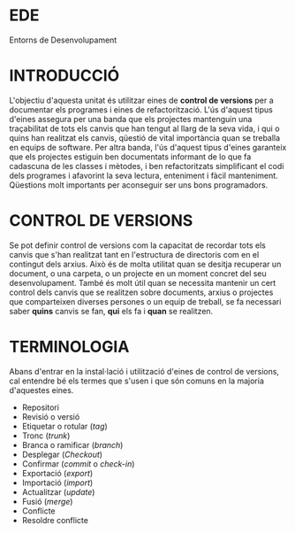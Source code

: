 # EDE
Entorns de Desenvolupament

# INTRODUCCIÓ
L'objectiu d'aquesta unitat és utilitzar eines de **control de versions** per a documentar els programes i eines de refactorització. L'ús d'aquest tipus d'eines assegura per una banda que els projectes mantenguin una traçabilitat de tots els canvis que han tengut al llarg de la seva vida, i qui o quins han realitzat els canvis, qüestió de vital importància quan se treballa en equips de software.
Per altra banda, l'ús d'aquest tipus d'eines garanteix que els projectes estiguin ben documentats informant de lo que fa cadascuna de les classes i mètodes, i ben refactoritzats simplificant el codi dels programes i afavorint la seva lectura, enteniment i fàcil manteniment. Qüestions molt importants per aconseguir ser uns bons programadors.

# CONTROL DE VERSIONS
Se pot definir control de versions com la capacitat de recordar tots els canvis que s'han realitzat tant en l'estructura de directoris com en el contingut dels arxius. Això és de molta utilitat quan se desitja recuperar un document, o una carpeta, o un projecte en un moment concret del seu desenvolupament. També és molt útil quan se necessita mantenir un cert control dels canvis que se realitzen sobre documents, arxius o projectes que comparteixen diverses persones o un equip de treball, se fa necessari saber **quins** canvis se fan, **qui** els fa i **quan** se realitzen.

# TERMINOLOGIA
Abans d'entrar en la instal·lació i utilització d'eines de control de versions, cal entendre bé els termes que s'usen i que són comuns en la majoria d'aquestes eines.
* Repositori
* Revisió o versió
* Etiquetar o rotular (_tag_)
* Tronc (_trunk_)
* Branca o ramificar (_branch_)
* Desplegar (_Checkout_)
* Confirmar (_commit_ o _check-in_)
* Exportació (_export_)
* Importació (_import_)
* Actualitzar (_update_)
* Fusió (_merge_)
* Conflicte
* Resoldre conflicte
